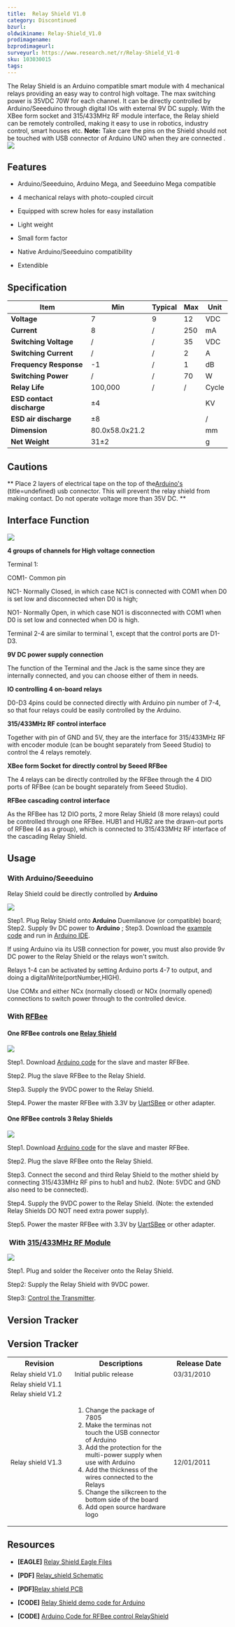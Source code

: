 ```yaml
---
title:  Relay Shield V1.0‏‎
category: Discontinued
bzurl:
oldwikiname: Relay-Shield_V1.0‏‎
prodimagename:
bzprodimageurl:
surveyurl: https://www.research.net/r/Relay-Shield_V1-0
sku: 103030015
tags:
---
```


The Relay Shield is an Arduino compatible smart module with 4 mechanical relays providing an easy way to control high voltage. The max switching power is 35VDC 70W for each channel. It can be directly controlled by Arduino/Seeeduino through digital IOs with external 9V DC supply. With the XBee form socket and 315/433MHz RF module interface, the Relay shield can be remotely controlled, making it easy to use in robotics, industry control, smart houses etc.
**Note:** Take care the pins on the Shield should not be touched with USB connector of Arduino UNO when they are connected .
![](https://github.com/SeeedDocument/Relay-Shield_V1.0/raw/master/img/RelayShield.jpg)

##   Features   ##

- Arduino/Seeeduino, Arduino Mega, and Seeeduino Mega compatible

- 4 mechanical relays with photo-coupled circuit

- Equipped with screw holes for easy installation

- Light weight

- Small form factor

- Native Arduino/Seeeduino compatibility

- Extendible

##   Specification  ##

|  Item|Min|Typical|Max|Unit   |
|---|---|---|---|---|
|  **Voltage**|7|9|12|VDC     |
|  **Current**|8|/|250|mA    |
|   **Switching Voltage**|/|/|35|VDC   |
| **Switching Current**|/|/|2|A  |  
|   **Frequency Response**|-1|/|1|dB |  
|  **Switching Power**|/|/|70|W |   
|  **Relay Life**|100,000|/|/|Cycle  |   
| **ESD contact discharge**| ±4|||KV|
|**ESD air discharge**|±8  |  ||/|
|   **Dimension** |   80.0x58.0x21.2 |   |   | mm  |
|   **Net Weight** |  31±2 |   |   |  g |


##   Cautions   ##

**
Place 2 layers of electrical tape on the top of the[Arduino's](/w/index.php?title=Arduino%27s&amp;action=edit&amp;redlink=1) (title=undefined) usb connector.  This will prevent the relay shield from making contact.
Do not operate voltage more than 35V DC.
**

##   Interface Function  ##

![](https://github.com/SeeedDocument/Relay-Shield_V1.0/raw/master/img/Relayshield_schematic.jpg)

**4 groups of channels for High voltage connection**

Terminal 1:

COM1- Common pin

NC1- Normally Closed, in which case NC1 is connected with COM1 when D0 is set low and disconnected when D0 is high;

NO1- Normally Open, in which case NO1 is disconnected with COM1 when D0 is set low and connected when D0 is high.

Terminal 2-4 are similar to terminal 1, except that the control ports are D1-D3.

**9V DC power supply connection**

The function of the Terminal and the Jack is the same since they are internally connected, and you can choose either of them in needs.

**IO controlling 4 on-board relays**

D0-D3 4pins could be connected directly with Arduino pin number of 7-4, so that four relays could be easily controlled by the Arduino.

**315/433MHz RF control interface**

Together with pin of GND and 5V, they are the interface for 315/433MHz RF with encoder module (can be bought separately from Seeed Studio) to control the 4 relays remotely.

**XBee form Socket for directly control by Seeed RFBee**

The 4 relays can be directly controlled by the RFBee through the 4 DIO ports of RFBee (can be bought separately from Seeed Studio).

**RFBee cascading control interface**

As the RFBee has 12 DIO ports, 2 more Relay Shield (8 more relays) could be controlled through one RFBee. HUB1 and HUB2 are the drawn-out ports of RFBee (4 as a group), which is connected to 315/433MHz RF interface of the cascading Relay Shield.

##  Usage   ##

###   With Arduino/Seeeduino   ###

Relay Shield could be directly controlled by **Arduino**

![](https://github.com/SeeedDocument/Relay-Shield_V1.0/raw/master/img/WithArduino.jpg)

Step1. Plug Relay Shield onto **Arduino**  Duemilanove (or compatible) board;
Step2. Supply 9v DC power to **Arduino** ;
Step3. Download the [example code](https://github.com/SeeedDocument/Relay-Shield_V1.0/raw/master/res/RelayShieldDemoCode.zip) and run in [Arduino IDE](http://arduino.cc/en/Main/Software).

If using Arduino via its USB connection for power, you must also provide 9v DC power to the Relay Shield or the relays won't switch.

Relays 1-4 can be activated by setting Arduino ports 4-7 to output, and doing a digitalWrite(portNumber,HIGH).

Use COMx and either NCx (normally closed) or NOx (normally opened) connections to switch power through to the controlled device.

###   With [RFBee ](https://seeeddoc.github.io/RFbee_V1.1-Wireless_Arduino_compatible_node/) ###

####   One RFBee controls one [Relay Shield](https://seeeddoc.github.io/Relay_Shield/)  ####

![](https://github.com/SeeedDocument/Relay-Shield_V1.0/raw/master/img/RelayShield.jpg)

Step1. Download [Arduino code](https://github.com/SeeedDocument/Relay-Shield_V1.0/raw/master/res/RFBee_v1_1_for_RelayShield.zip) for the slave and master RFBee.

Step2. Plug the slave RFBee to the Relay Shield.

Step3. Supply the 9VDC power to the Relay Shield.

Step4. Power the master RFBee with 3.3V by [UartSBee](https://seeeddoc.github.io/UartSBee/)  or other adapter.

####   One RFBee controls 3 Relay Shields   ####

![](https://github.com/SeeedDocument/Relay-Shield_V1.0/raw/master/img/MutiRelay.jpg)

Step1. Download [Arduino code](https://github.com/SeeedDocument/Relay-Shield_V1.0/raw/master/res/RFBee_v1_1_for_RelayShield.zip) for the slave and master RFBee.

Step2. Plug the slave RFBee onto the Relay Shield.

Step3. Connect the second and third Relay Shield to the mother shield by connecting 315/433MHz RF pins to hub1 and hub2. (Note: 5VDC and GND also need to be connected).

Step4. Supply the 9VDC power to the Relay Shield. (Note: the extended Relay Shields DO NOT need extra power supply).

Step5. Power the master RFBee with 3.3V by [UartSBee](https://seeeddoc.github.io/UartSBee/)  or other adapter.

###    With [315/433MHz RF Module](http://www.seeedstudio.com/depot/315mhz-rf-link-kits-with-encoder-and-decoder-p-151.html?cPath=139_140) ###

![](https://github.com/SeeedDocument/Relay-Shield_V1.0/raw/master/img/WithRF.jpg)

Step1. Plug and solder the Receiver onto the Relay Shield.

Step2: Supply the Relay Shield with 9VDC power.

Step3: [Control the Transmitter](https://seeeddoc.github.io/315Mhz_RF_link_kits-with_encoder_and_decoder/#Using_with_Arduino_without_Encoding_and_Decoding).

##   Version Tracker   ##

<h2>  Version Tracker  </h2>
<table >
<tr>
<th>Revision
</th>
<th>Descriptions
</th>
<th>Release Date
</th></tr>
<tr style="font-size: 90%">
<td width="300px"> Relay shield V1.0
</td>
<td width="500px"> Initial public release
</td>
<td width="200px"> 03/31/2010
</td></tr>
<tr style="font-size: 90%">
<td> Relay shield V1.1
</td>
<td>
</td>
<td>
</td></tr>
<tr style="font-size: 90%">
<td> Relay shield V1.2
</td>
<td>
</td>
<td>
</td></tr>
<tr style="font-size: 90%">
<td> Relay shield V1.3
</td>
<td>
<ol><li>Change the package of 7805
</li><li>Make the terminas not touch the USB connector of Arduino
</li><li>Add the protection for the multi-power supply when use with Arduino
</li><li>Add the thickness of the wires connected to the Relays
</li><li>Change the silkcreen to the bottom side of the board
</li><li>Add open source hardware logo
</li></ol>
</td>
<td> 12/01/2011
</td></tr></table>


##   Resources  ##

- **[EAGLE]**  [Relay Shield Eagle Files](https://github.com/SeeedDocument/Relay-Shield_V1.0/raw/master/res/RelayShieldEagleFiles.zip)

- **[PDF]**  [Relay_shield Schematic](https://github.com/SeeedDocument/Relay-Shield_V1.0/raw/master/res/Relay_shield_Schematic.pdf)


- **[PDF]**[Relay shield PCB ](https://github.com/SeeedDocument/Relay-Shield_V1.0/raw/master/res/Relay%20shield.pdf)


- **[CODE]**  [Relay Shield demo code for Arduino](https://github.com/SeeedDocument/Relay-Shield_V1.0/raw/master/res/RelayShieldDemoCode.zip)

- **[CODE]**  [Arduino Code for RFBee control RelayShield](https://github.com/SeeedDocument/Relay-Shield_V1.0/blob/master/res/RFBee_v1_1_for_RelayShield.zip)
